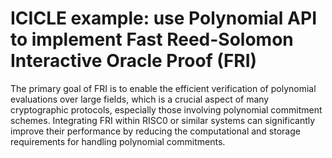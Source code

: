 # ICICLE example: use Polynomial API to implement Fast Reed-Solomon Interactive Oracle Proof (FRI)

The primary goal of FRI is to enable the efficient verification of polynomial evaluations over large fields, which is a crucial aspect of many cryptographic protocols, especially those involving polynomial commitment schemes.
Integrating FRI within RISC0 or similar systems can significantly improve their performance by reducing the computational and storage requirements for handling polynomial commitments.


